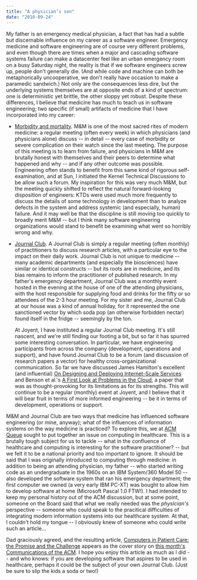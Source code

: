 ```yaml
---
title: "A physician’s son"
date: "2010-09-24"
---
```


My father is an emergency medical physician, a fact that has had a subtle but discernable influence on my career as a software engineer. Emergency medicine and software engineering are of course very different problems, and even though there are times when a major and cascading software systems failure can make a datacenter feel like an urban emergency room on a busy Saturday night, the reality is that if we software engineers screw up, people don't generally die. (And while code and machine can both be metaphorically uncooperative, we don't really have occasion to make a paramedic sandwich.) Not only are the consequences less dire, but the underlying systems themselves are at opposite ends of a kind of spectrum: one is deterministic yet brittle, the other sloppy yet robust. Despite these differences, I believe that medicine has much to teach us in software engineering; two specific (if small) artifacts of medicine that I have incorporated into my career:

- [Morbidity and mortality](http://en.wikipedia.org/wiki/Morbidity_and_Mortality). M&M is one of the most sacred rites of modern medicine: a regular meeting (often every week) in which physicians (and physicians alone) discuss -- in detail -- every case of morbidity or severe complication on their watch since the last meeting. The purpose of this meeting is to learn from failure, and physicians in M&M are brutally honest with themselves and their peers to determine what happened and why -- and if any other outcome was possible. Engineering often stands to benefit from this same kind of rigorous self-examination, and at Sun, I initiated the Kernel Technical Discussions to be allow such a forum. My inspiration for this was very much M&M, but the meeting quickly shifted to reflect the natural forward-looking disposition of engineers: KTDs were used much more frequently to discuss the details of some technology in development than to analyze defects in the system and address systemic (and especially, human) failure. And it may well be that the discipline is still moving too quickly to broadly merit M&M -- but I think many software engineering organizations would stand to benefit be examining what went so horribly wrong and why.
    
- [Journal Club](http://en.wikipedia.org/wiki/Journal_club). A Journal Club is simply a regular meeting (often monthly) of practitioners to discuss research articles, with a particular eye to the impact on their daily work. Journal Club is not unique to medicine -- many academic departments (and especially the biosciences) have similar or identical constructs -- but its roots are in medicine, and its bias remains to inform the practitioner of published research. In my father's emergency department, Journal Club was a monthly event hosted in the evening at the house of one of the attending physicians, with the host responsible for supplying food and drinks for the fifty or so attendees of the 2-3 hour meeting. For my sister and me, Journal Club at our house was a kind of annual holiday, for it represented the one sanctioned vector by which soda pop (an otherwise forbidden nectar) found itself in the fridge -- seemingly by the ton.
    
    At Joyent, I have instituted a regular Journal Club meeting. It's still nascent, and we're still finding our footing a bit, but so far it has spurred some interesting conversation. In particular, we have engineering participants from across the company (development, operations and support), and have found Journal Club to be a forum (and discussion of research papers a vector) for healthy cross-organizational communication. So far we have discussed James Hamilton's excellent (and influential) [On Designing and Deploying Internet-Scale Services](http://www.usenix.org/event/lisa07/tech/hamilton.html) and Benson et al.'s [A First Look at Problems in the Cloud](http://www.usenix.org/event/hotcloud10/tech/full_papers/Benson.pdf), a paper that was as thought-provoking for its limitations as for its strengths. This will continue to be a regular (monthly) event at Joyent, and I believe that it will bear fruit in terms of more informed engineering -- be it in terms of development, operations or support.
    

M&M and Journal Club are two ways that medicine has influenced software engineering (or mine, anyway); what of the influences of information systems on the way medicine is practiced? To explore this, we at [ACM Queue](http://queue.acm.org/) sought to put together an issue on computing in healthcare. This is a brutally tough subject for us to tackle -- what in the confluence of healthcare and computing is interesting for the software practitioner? -- but we felt it to be a national priority and too important to ignore. It should be said that I was originally introduced to computing through medicine: in addition to being an attending physician, my father -- who started writing code as an undergraduate in the 1960s on an IBM System/360 Model 50 -- also developed the software system that ran his emergency department; the first computer we owned (a very early IBM PC-XT) was bought to allow him to develop software at home (Microsoft Pascal 1.0 FTW!). I had intended to keep my personal history out of the ACM discussion, but at some point, someone on the Board said that what we really needed was the _physician's_ perspective -- someone who could speak to the pracitical difficulties of integrating modern information systems into our healthcare system. At that, I couldn't hold my tongue -- I obviously knew of someone who could write such an article...

Dad graciously agreed, and the resulting article, [Computers in Patient Care: the Promise and the Challenge](http://queue.acm.org/detail.cfm?id=1841832) appears as the cover story on [this month's Communications of the ACM](http://cacm.acm.org/magazines/2010/9). I hope you enjoy this article as much as I did -- and who knows: if you are developing software that aspires to be used in healthcare, perhaps it could be the subject of your own Journal Club. (Just be sure to slip the kids a soda or two!)
